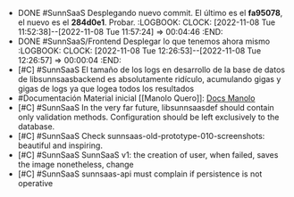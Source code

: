 - DONE #SunnSaaS Desplegando nuevo commit. El último es el **fa95078**, el nuevo es el **284d0e1**. Probar.
  :LOGBOOK:
  CLOCK: [2022-11-08 Tue 11:52:38]--[2022-11-08 Tue 11:57:24] =>  00:04:46
  :END:
- DONE #SunnSaaS/Frontend Desplegar lo que tenemos ahora mismo
  :LOGBOOK:
  CLOCK: [2022-11-08 Tue 12:26:53]--[2022-11-08 Tue 12:26:57] =>  00:00:04
  :END:
- [#C] #SunnSaaS El tamaño de los logs en desarrollo de la base de datos de libsunnsaasbackend es absolutamente ridículo, acumulando gigas y gigas de logs ya que logea todos los resultados
- #Documentación Material inicial [[Manolo Quero]]: [Docs Manolo](https://docs.google.com/document/d/1u1npRHic_UmcKWHjFPkzr9QWKPLGx4phnQNXIJHvDA0/edit)
- [#C] #SunnSaaS In the very far future, libsunnsaasdef should contain only validation methods. Configuration should be left exclusively to the database.
- [#C] #SunnSaaS Check sunnsaas-old-prototype-010-screenshots: beautiful and inspiring.
- [#C] #SunnSaaS SunnSaaS v1: the creation of user, when failed, saves the image nonetheless, change
- [#C] #SunnSaaS sunnsaas-api must complain if persistence is not operative